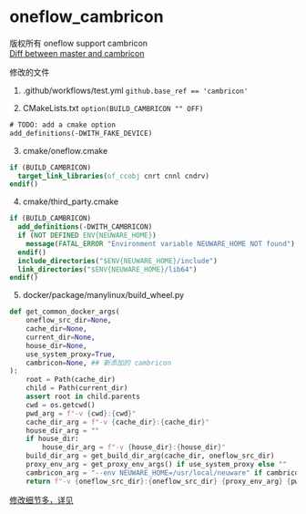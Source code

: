 # oneflow_cambricon

版权所有 oneflow support cambricon <br>
[Diff between master and cambricon](https://github.com/Oneflow-Inc/oneflow_cambricon/pull/17/files)


修改的文件
1. .github/workflows/test.yml 
`github.base_ref == 'cambricon'`

2. CMakeLists.txt
`option(BUILD_CAMBRICON "" OFF)`
   
```txt
# TODO: add a cmake option
add_definitions(-DWITH_FAKE_DEVICE)
```
   
3. cmake/oneflow.cmake
```.cmake
if (BUILD_CAMBRICON)
  target_link_libraries(of_ccobj cnrt cnnl cndrv)
endif()
```

4. cmake/third_party.cmake 
```.cmake
if (BUILD_CAMBRICON)
  add_definitions(-DWITH_CAMBRICON)
  if (NOT DEFINED ENV{NEUWARE_HOME})
    message(FATAL_ERROR "Environment variable NEUWARE_HOME NOT found")
  endif()
  include_directories("$ENV{NEUWARE_HOME}/include")
  link_directories("$ENV{NEUWARE_HOME}/lib64")
endif()
```

5. docker/package/manylinux/build_wheel.py
```.py
def get_common_docker_args(
    oneflow_src_dir=None,
    cache_dir=None,
    current_dir=None,
    house_dir=None,
    use_system_proxy=True,
    cambricon=None, ## 新添加的 cambricon
):
    root = Path(cache_dir)
    child = Path(current_dir)
    assert root in child.parents
    cwd = os.getcwd()
    pwd_arg = f"-v {cwd}:{cwd}"
    cache_dir_arg = f"-v {cache_dir}:{cache_dir}"
    house_dir_arg = ""
    if house_dir:
        house_dir_arg = f"-v {house_dir}:{house_dir}"
    build_dir_arg = get_build_dir_arg(cache_dir, oneflow_src_dir)
    proxy_env_arg = get_proxy_env_args() if use_system_proxy else ""
    cambricon_arg = "--env NEUWARE_HOME=/usr/local/neuware" if cambricon else "" ## 新添加的 cambricon
    return f"-v {oneflow_src_dir}:{oneflow_src_dir} {proxy_env_arg} {pwd_arg} {cambricon_arg} {house_dir_arg} {cache_dir_arg} {build_dir_arg} -w {current_dir} --shm-size=8g"  ## 新添加的 cambricon
```
[修改细节多，详见](https://github.com/Oneflow-Inc/oneflow_cambricon/pull/17/files#diff-f421848746ad2a399bbe49e938fd01f333b9b1202a5cbca55fb5ead90d5571fd)
